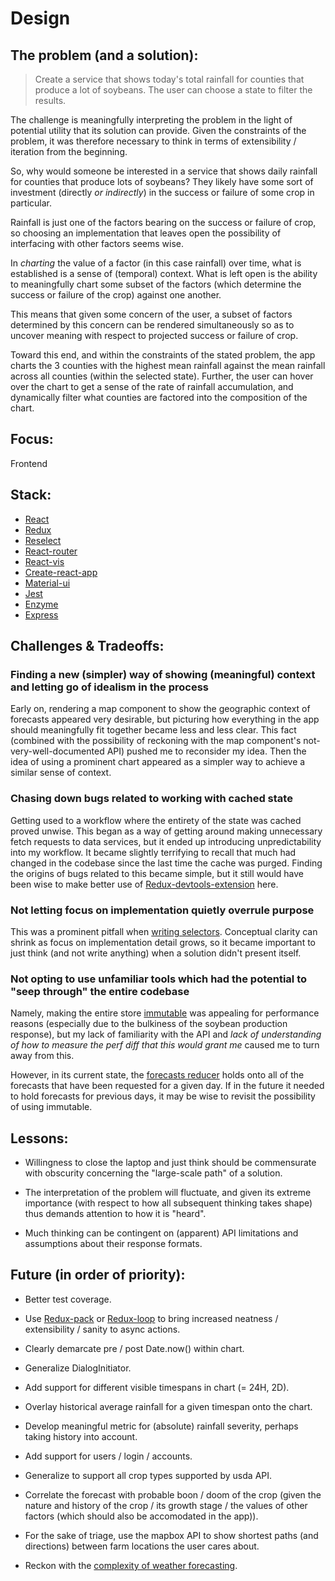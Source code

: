 # Design

## The problem (and a solution):
> Create a service that shows today's total rainfall for counties that produce a lot of soybeans. The user can choose a state to filter the results.

The challenge is meaningfully interpreting the problem in the light of potential utility that its solution can provide.
Given the constraints of the problem, it was therefore necessary to think in terms of extensibility / iteration from the beginning.

So, why would someone be interested in a service that shows daily rainfall for counties that produce lots of soybeans?
They likely have some sort of investment (directly _or indirectly_) in the success or failure of some crop in particular.

Rainfall is just one of the factors bearing on the success or failure of crop, so choosing an implementation that leaves open the possibility of
interfacing with other factors seems wise.

In _charting_ the value of a factor (in this case rainfall) over time, what is established is a sense of (temporal) context.
What is left open is the ability to meaningfully chart some subset of the factors (which determine the success or failure of the crop) against one another.

This means that given some concern of the user, a subset of factors determined by this concern can be rendered simultaneously so as to uncover meaning with respect to projected success or failure of crop.

Toward this end, and within the constraints of the stated problem, the app charts the 3 counties with the highest mean rainfall against the mean rainfall across all counties (within the selected state).
Further, the user can hover over the chart to get a sense of the rate of rainfall accumulation, and dynamically filter what counties are factored into the composition of the chart.

## Focus:
Frontend

## Stack:
* [React](https://github.com/facebook/react)
* [Redux](https://github.com/reactjs/redux)
* [Reselect](https://github.com/reactjs/reselect)
* [React-router](https://github.com/ReactTraining/react-router)
* [React-vis](https://github.com/uber/react-vis)
* [Create-react-app](https://github.com/facebookincubator/create-react-app)
* [Material-ui](https://github.com/callemall/material-ui)
* [Jest](https://github.com/facebook/jest)
* [Enzyme](https://github.com/airbnb/enzyme)
* [Express](https://github.com/expressjs/express)

## Challenges & Tradeoffs:
### Finding a new (simpler) way of showing (meaningful) context and letting go of idealism in the process
Early on, rendering a map component to show the geographic context of forecasts appeared very desirable, but picturing how everything in the app
should meaningfully fit together became less and less clear. This fact (combined with the possibility of reckoning with the map component's not-very-well-documented API)
pushed me to reconsider my idea. Then the idea of using a prominent chart appeared as a simpler way to achieve a similar sense of context.

### Chasing down bugs related to working with cached state
Getting used to a workflow where the entirety of the state was cached proved unwise. This began as a way of getting around making
unnecessary fetch requests to data services, but it ended up introducing unpredictability into my workflow.
It became slightly terrifying to recall that much had changed in the codebase since the last time the cache was purged.
Finding the origins of bugs related to this became simple, but it still would have been wise
to make better use of [Redux-devtools-extension](https://github.com/zalmoxisus/redux-devtools-extension) here.

### Not letting focus on implementation quietly overrule purpose
This was a prominent pitfall when [writing selectors](https://github.com/reactjs/reselect#creating-a-memoized-selector).
Conceptual clarity can shrink as focus on implementation detail grows, so it became important to just think (and not write anything)
when a solution didn't present itself.

### Not opting to use unfamiliar tools which had the potential to "seep through" the entire codebase
Namely, making the entire store [immutable](http://redux.js.org/docs/recipes/UsingImmutableJS.html) was appealing for performance reasons
(especially due to the bulkiness of the soybean production response), but my lack of familiarity with the API and _lack of understanding
of how to measure the perf diff that this would grant me_ caused me to turn away from this.

However, in its current state, the [forecasts reducer](https://github.com/kevmannn/yieldboon/blob/master/src/reducers/forecasts.js) holds onto
all of the forecasts that have been requested for a given day. If in the future it needed to hold forecasts for previous days, it may be wise
to revisit the possibility of using immutable.

## Lessons:
* Willingness to close the laptop and just think should be commensurate with obscurity concerning the "large-scale path" of a solution.

* The interpretation of the problem will fluctuate, and given its extreme importance (with respect to how all subsequent thinking takes shape) thus demands attention to how it is "heard".

* Much thinking can be contingent on (apparent) API limitations and assumptions about their response formats.

## Future (in order of priority):
* Better test coverage.

* Use [Redux-pack](https://github.com/lelandrichardson/redux-pack) or [Redux-loop](https://github.com/redux-loop/redux-loop) to bring increased neatness / extensibility / sanity to async actions.

* Clearly demarcate pre / post Date.now() within chart.

* Generalize DialogInitiator.

* Add support for different visible timespans in chart (= 24H, 2D).

* Overlay historical average rainfall for a given timespan onto the chart.

* Develop meaningful metric for (absolute) rainfall severity, perhaps taking history into account.

* Add support for users / login / accounts.

* Generalize to support all crop types supported by usda API.

* Correlate the forecast with probable boon / doom of the crop (given the nature and history of the crop / its growth stage / the values of other factors (which should also be accomodated in the app)).

* For the sake of triage, use the mapbox API to show shortest paths (and directions) between farm locations the user cares about.

* Reckon with the [complexity of weather forecasting](http://www.sigecom.org/exchanges/volume_7/3/FORTNOW.pdf).
